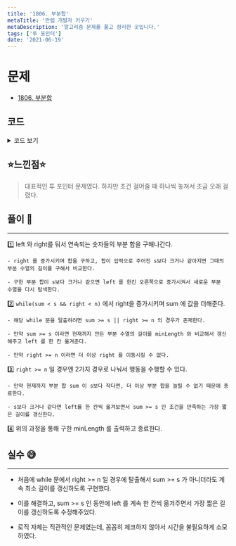 ```yaml
---
title: '1806. 부분합'
metaTitle: '만렙 개발자 키우기'
metaDescription: '알고리즘 문제를 풀고 정리한 곳입니다.'
tags: ['투 포인터']
date: '2021-06-19'
---
```


# 문제

- [1806. 부분합](https://www.acmicpc.net/problem/1806)

## 코드

<details><summary> 코드 보기 </summary>

```java
import java.io.BufferedReader;
import java.io.IOException;
import java.io.InputStreamReader;
import java.util.StringTokenizer;

public class Q1806 {

    static int n, s, arr[];
    public static void main(String[] args) throws IOException {
        init();
        solution();
    }

    private static void solution() {
        int minLength = 987654321;
        int left = 0, right = 0;
        long sum = 0;
        while(left < n && right < n && left <= right){
            while(sum < s && right < n){
                sum += arr[right++];
            }
            if(sum >= s) {
                minLength = Math.min(minLength, right - left);
                sum -= arr[left++];
            }
            if(right >= n){
                if(sum < s) break;
                while(sum >= s){
                    minLength = Math.min(minLength, right - left);
                    sum -= arr[left++];
                }
            }
        }
        System.out.println(minLength == 987654321? 0 : minLength);
    }

    private static void init() throws IOException {
        BufferedReader br = new BufferedReader(new InputStreamReader(System.in));
        StringTokenizer st = new StringTokenizer(br.readLine());
        n = stoi(st.nextToken());
        s = stoi(st.nextToken());
        arr = new int[n];
        st = new StringTokenizer(br.readLine());
        for (int i = 0; i < n; i++) {
            arr[i] = stoi(st.nextToken());
        }
    }

    private static int stoi(String str) {
        return Integer.parseInt(str);
    }
}
```

</details>

## ⭐️느낀점⭐️

> 대표적인 투 포인터 문제였다. 하지만 조건 걸어줄 때 하나씩 놓쳐서 조금 오래 걸렸다.

## 풀이 📣

<hr/>

1️⃣ left 와 right를 둬서 연속되는 숫자들의 부분 합을 구해나간다.

    - right 를 증가시키며 합을 구하고, 합이 입력으로 주어진 s보다 크거나 같아지면 그때의 부분 수열의 길이를 구해서 비교한다.

    - 구한 부분 합이 s보다 크거나 같으면 left 를 한킨 오른쪽으로 증가시켜서 새로운 부분 수열을 다시 탐색한다.

2️⃣ `while(sum < s && right < n)` 에서 right을 증가시키며 sum 에 값을 더해준다.

    - 해당 while 문을 탈출하려면 sum >= s || right >= n 의 경우가 존재한다.

    - 만약 sum >= s 이라면 현재까지 만든 부분 수열의 길이를 minLength 와 비교해서 갱신해주고 left 를 한 칸 옮겨준다.

    - 만약 right >= n 이라면 더 이상 right 를 이동시킬 수 없다.

3️⃣ `right >= n` 일 경우엔 2가지 경우로 나눠서 행동을 수행할 수 있다.

    - 만약 현재까지 부분 합 sum 이 s보다 작다면, 더 이상 부분 합을 늘릴 수 없기 때문에 종료한다.

    - s보다 크거나 같다면 left를 한 칸씩 옮겨보면서 sum >= s 인 조건을 만족하는 가장 짧은 길이를 갱신한다.

4️⃣ 위의 과정을 통해 구한 minLength 를 출력하고 종료한다.

## 실수 😅

<hr/>

- 처음에 while 문에서 right >= n 일 경우에 탈출해서 sum >= s 가 아니더라도 계속 최소 길이를 갱신하도록 구현했다.

- 이를 해결하고, sum >= s 인 동안에 left 를 계속 한 칸씩 옮겨주면서 가장 짧은 길이를 갱신하도록 수정해주었다.

- 로직 자체는 직관적인 문제였는데, 꼼꼼히 체크하지 않아서 시간을 불필요하게 소모하였다.
